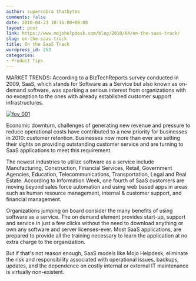 ```yaml
---
author: supercobra thatbytes
comments: false
date: 2010-04-23 10:16:00+00:00
layout: post
link: https://www.mojohelpdesk.com/blog/2010/04/on-the-saas-track/
slug: on-the-saas-track
title: On the SaaS Track
wordpress_id: 253
categories:
- Product Tips
---
```


MARKET TRENDS: According to a BizTechReports survey conducted in 2009, SaaS, which stands for Software as a Service but also known as on-demand software, was sparking a serious interest from organizations with no exception to the ones with already established customer support infrastructures.

[![fov_001](http://www.mojohelpdesk.com/blog/wordpress/wp-content/uploads/2010/04/fov_001.jpg)](http://www.mojohelpdesk.com/blog/wordpress/wp-content/uploads/2010/04/fov_001.jpg)

Economic downturn, challenges of generating new revenue and pressure to reduce operational costs have contributed to a new priority for businesses in 2010: customer retention. Businesses now more than ever are setting their sights on providing outstanding customer service and are turning to SaaS applications to meet this requirement.

The newest industries to utilize software as a service include Manufacturing, Construction, Financial Services, Retail, Government Agencies, Education, Telecommunications, Transportation, Legal and Real Estate. According to Information Week, one fourth of SaaS customers are moving beyond sales force automation and using web based apps in areas such as human resource management, internal & customer support, and financial management.

Organizations jumping on board consider the many benefits of using software as a service. The on demand element provides start-up, support and service in just a few clicks without the need to download anything or own any software and server licenses-ever. Most SaaS applications, are prepared to provide all the training necessary to learn the application at no extra charge to the organization.

But if that's not reason enough, SaaS models like Mojo Helpdesk, eliminate the risk and responsibility associated with operational issues, backups, updates, and the dependence on costly internal or external IT maintenance is virtually non-existent.
